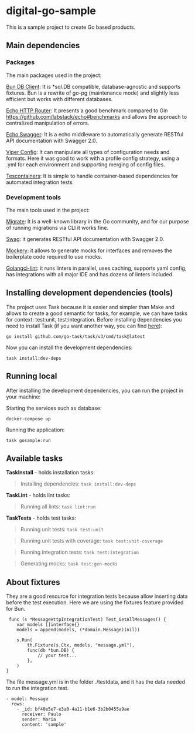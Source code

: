 # digital-go-sample

This is a sample project to create Go based products.

## Main dependencies

### Packages

The main packages used in the project:

[Bun DB Client](https://bun.uptrace.dev/): It is *sql.DB compatible, database-agnostic and supports fixtures. Bun is a rewrite of go-pg (maintenance mode) and slightly less efficient but works with different databases.

[Echo HTTP Router](https://echo.labstack.com/): It presents a good benchmark compared to Gin https://github.com/labstack/echo#benchmarks and allows the approach to centralized manipulation of errors.

[Echo Swagger](https://github.com/swaggo/echo-swagger): It is a echo middleware to automatically generate RESTful API documentation with Swagger 2.0.

[Viper Config](https://github.com/spf13/viper): It can manipulate all types of configuration needs and formats. Here it was good to work with a profile config strategy, using a .yml for each environment and supporting merging of config files.

[Tescontainers](https://github.com/testcontainers/testcontainers-go): It is simple to handle container-based dependencies for automated integration tests.

### Development tools

The main tools used in the project:

[Migrate](https://github.com/golang-migrate/migrate): It is a well-known library in the Go community, and for our purpose of running migrations via CLI it works fine.

[Swag](https://github.com/swaggo/swag): it generates RESTful API documentation with Swagger 2.0. 

[Mockery](https://github.com/vektra/mockery): it allows to generate mocks for interfaces and removes the boilerplate code required to use mocks.

[Golangci-lint](https://github.com/golangci/golangci-lint): it runs linters in parallel, uses caching, supports yaml config, has integrations with all major IDE and has dozens of linters included.

## Installing development dependencies (tools)

The project uses Task because it is easier and simpler than Make and allows to create a good semantic for tasks, for example, we can have tasks for context: test:unit, test:integration. Before installing dependencies you need to install Task (if you want another way, you can find [here](https://taskfile.dev/#/installation)):

```go install github.com/go-task/task/v3/cmd/task@latest```

Now you can install the development dependencies:

```task install:dev-deps```

## Running local

After installing the development dependencies, you can run the project in your machine:

Starting the services such as database:

```docker-compose up```

Running the application:

```task gosample:run```

## Available tasks

**TaskInstall** - holds installation tasks:

> Installing dependencies: ```task install:dev-deps```

**TaskLint** - holds lint tasks:

> Running all lints: ```task lint:run```

**TaskTests** - holds test tasks:

> Running unit tests: ```task test:unit```

> Running unit tests with coverage: ```task test:unit-coverage```

> Running integration tests: ```task test:integration```

> Generating mocks: ```task test:gen-mocks```

## About fixtures

They are a good resource for integration tests because allow inserting data before the test execution. Here we are using the fixtures feature provided for Bun.

```
 func (s *MessageHttpIntegrationTest) Test_GetAllMessages() {
    var models []interface{}
	models = append(models, (*domain.Message)(nil))

	s.Run(
		th.Fixture(s.Ctx, models, "message.yml"),
		func(db *bun.DB) {
			// your test...
		},
	)
}
```

The file message.yml is in the folder ./testdata, and it has the data needed to run the integration test.

```
- model: Message
  rows:
    - _id: bf40e5e7-e3a0-4a11-b1e6-3b2b0455a9ae
      receiver: Paulo
      sender: Maria
      content: 'sample'
```
